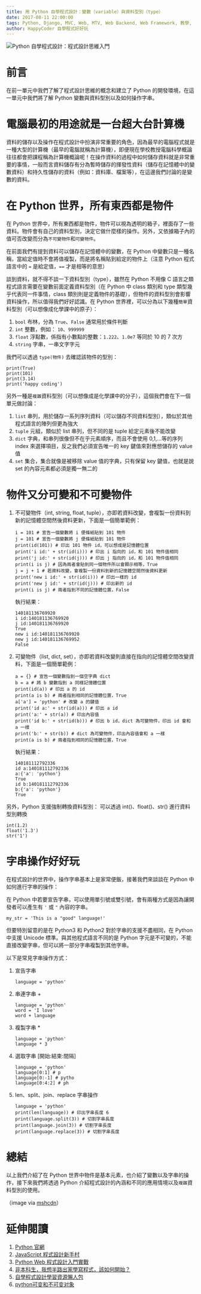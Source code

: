 ```yaml
---
title: 用 Python 自學程式設計：變數（variable）與資料型別（type）
date: 2017-08-11 22:00:00
tags: Python, Django, MVC, Web, MTV, Web Backend, Web Framework, 教學, Flask, 框架, coding, code, 程式設計, 自學程式設計, CS, Computer, Computer Science
author: HappyCoder 自學程式好好玩
---
```


![Python 自學程式設計：程式設計思維入門](coding.jpg) 

# 前言
在前一單元中我們了解了程式設計思維的概念和建立了 Python 的開發環境，在這一單元中我們將了解 Python 變數與資料型別以及如何操作字串。

# 電腦最初的用途就是一台超大台計算機
資料的儲存以及操作在程式設計中扮演非常重要的角色，因為最早的電腦程式就是一種大型的計算機（最早的電腦就稱為計算機），即便現在學校教授電腦科學概論往往都會把課程稱為計算機概論呢！在操作資料的過程中如何儲存資料就是非常重要的事情，一般而言資料儲存有分為暫時儲存的揮發性資料（儲存在記憶體中的變數資料）和持久性儲存的資料（例如：資料庫、檔案等），在這邊我們討論的是變數的資料。

# 在 Python 世界，所有東西都是物件
在 Python 世界中，所有東西都是物件，物件可以視為透明的箱子，裡面存了一些資料。物件會有自己的資料型別，決定它做什麼樣的操作。另外，又依據箱子內的值可否改變而分為`不可變物件`和`可變物件`。

在前面我們有提到資料可以儲存在記憶體中的變數，在 Python 中變數只是一種名稱，當給定值時不會將值複製，而是將名稱貼到給定的物件上（注意 Python 程式語言中的 `=` 是給定值，`==` 才是相等的意思）

談到資料，就不得不談一下資料型別（type），雖然在 Python 不用像 C 語言之類程式語言需要在變數前面定義資料型別（在 Python 中 class 類別和 type 類型幾乎代表同一件事情，class 類別則是定義物件的基礎），但物件的資料型別會影響資料操作，所以值得我們好好認識。在 Python 世界裡，可以分為以下幾種`簡單`資料型別（可以想像成化學課中的原子）：

1. `bool` 布林，分為 `True`、`False` 通常用於條件判斷
2. `int` 整數，例如： `10`、`999999` 
3. `float` 浮點數，係指有小數點的整數：`1.222`、`1.0e7` 等同於 10 的 7 次方
4. `string` 字串，一串文字字元

我們可以透過 `type(物件)` 去確認該物件的型別：

```
print(True)
print(101)
print(3.14)
print('happy coding')
```

另外一種是`複雜`資料型別（可以想像成是化學課中的分子），這個我們會在下一個單元做討論：

1. `list` 串列，用於儲存一系列序列資料（可以儲存不同資料型別），類似於其他程式語言的陣列但更為強大
2. `tuple` 元組，類似於 list 串列，但不同的是 tuple 給定元素後不能改變
3. `dict` 字典，和串列很像但不在乎元素順序，而且不會使用 0,1,...等的序列 index 來選擇項目，反之我們必須宣告唯一的 key 鍵值來對應想儲存的 value 值
4. `set` 集合，集合就像是被移除 value 值的字典，只有保留 key 鍵值，也就是說 set 的內容元素都必須是獨一無二的

# 物件又分可變和不可變物件

1. 不可變物件（int, string, float, tuple），亦即若資料改變，會複製一份資料到新的記憶體空間然後資料更新，下面是一個簡單範例：

    ```
    i = 101 # 宣告一個變數將 i 便條紙貼到 101 物件
    j = 101 # 宣告一個變數將 j 便條紙貼到 101 物件
    print(id(101)) # 印出 101 物件 id，可以想成是記憶體位置        
    print('i id:' + str(id(i))) # 印出 i 指向的 id，和 101 物件值相同
    print('j id:' + str(id(j))) # 印出 j 指向的 id，和 101 物件值相同
    print(i is j) # 因為兩者會貼到同一個物件所以會顯示相等，True
    j = j + 1 # 若資料改變，會複製一份資料到新的記憶體空間然後資料更新
    print('new i id:' + str(id(i))) # 印出一樣的 id
    print('new j id:' + str(id(j))) # 印出新的 id
    print(i is j) # 兩者指到不同的記憶體位置，False
    ```

    執行結果：

    ```
    140181136769920
    i id:140181136769920
    j id:140181136769920
    True
    new i id:140181136769920
    new j id:140181136769952
    False
    ```

2. 可變物件（list, dict, set），亦即若資料改變則直接在指向的記憶體空間改變資料，下面是一個簡單範例：

    ```
    a = {} # 宣告一個變數指到一個空字典 dict
    b = a # 將 b 變數指到 a 同樣記憶體位置
    print(id(a)) # 印出 a 的 id 
    print(a is b) # 兩者指到相同的記憶體位置，True
    a['a'] = 'python' # 改變 a 的鍵值
    print('id a:' + str(id(a))) # 印出 a id 
    print('a:' + str(a)) # 印出內容值
    print('id b:' + str(id(b))) # 印出 b id，dict 為可變物件，印出 id 會和 a 一樣
    print('b:' + str(b)) # dict 為可變物件，印出內容值會和 a 一樣
    print(a is b) # 兩者指到相同的記憶體位置，True
    ```

    執行結果：

    ```
    140181112792336
    id a:140181112792336
    a:{'a': 'python'}
    True
    id b:140181112792336
    b:{'a': 'python'}
    True
    ```

另外，Python 支援強制轉換資料型別：
可以透過 int()、float()、str() 進行資料型別轉換

```
int(1.2)
float('1.3')
str('1')
```

# 字串操作好好玩
在程式設計的世界中，操作字串基本上是家常便飯，接著我們來談談在 Python 中如何進行字串的操作：

在 Python 中若要宣告字串，可以使用單引號或雙引號，會有兩種方式是因為讓開發者可以產生有 `'` 或 `"` 內容的字串。

```
my_str = 'This is a "good" language!'
```

但要特別留意的是在 Python3 和 Python2 對於字串的支援不盡相同，在 Python 中支援 Unicode 標準。與其他程式語言不同的是 Python 字元是不可變的，不能直接改變字串，但可以將一部分字串複製到其他字串。

以下是常見字串操作方式：
1. 宣告字串

    ```
    language = 'python'
    ```

2. 串連字串 +

    ```
    language = 'python'
    word = 'I love'
    word + language 
    ```

3. 複製字串 *

    ```
    language = 'python'
    language * 3
    ```

4. 選取字串 [開始:結束:間隔]

    ```
    language = 'python'
    language[0:1] # p
    language[0:-1] # pytho
    language[0:4:2] # ph
    ```

5. len、split、join、replace 字串操作

    ```
    language = 'python'
    print(len(language)) # 印出字串長度 6
    print(language.split(3)) # 切割字串長度
    print(language.join(3)) # 切割字串長度
    print(language.replace(3)) # 切割字串長度
    ```

# 總結
以上我們介紹了在 Python 世界中物件是基本元素，也介紹了變數以及字串的操作，接下來我們將透過 Python 介紹程式設計的內涵和不同的應用情境以及`複雜`資料型別的使用。

（image via [mshcdn](https://i.amz.mshcdn.com/rRxXhoIhNucutinAio8YRF4TvzE=/1200x630/2017%2F06%2F15%2F71%2Fc1a206081efd44d1b61f5c0f86dcda6c.c222e.jpg)）

# 延伸閱讀
1. [Python 官網](https://www.python.org/)
2. [JavaScript 程式設計新手村](https://pics.ee/1HC~)
3. [Python Web 程式設計入門實戰](http://pics.ee/c34g)
4. [非本科生，我想半路出家學寫程式，該如何開始？](https://cofounderinc.com/2015/03/15/lerning-how-to-write-code/)
5. [自學程式設計學習資源懶人包](http://happycoder.org/2017/01/27/learning-coding-programming-tutorial-and-resource/)
6. [python可变和不可变对象](http://www.jianshu.com/p/c5582e23b26c)
